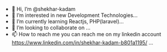 - 👋 Hi, I’m @shekhar-kadam
- 👀 I’m interested in new Development Technologies...
- 🌱 I’m currently learning Reactjs, PHP(laravel)...
- 💞️ I’m looking to collaborate on ...
- 📫 How to reach me you can reach me on my linkedin account https://www.linkedin.com/in/shekhar-kadam-b801a1195/ ...

<!---
shekhar-kadam/shekhar-kadam is a ✨ special ✨ repository because its `README.md` (this file) appears on your GitHub profile.
You can click the Preview link to take a look at your changes.
--->
